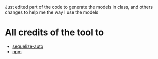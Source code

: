 Just edited part of the code to generate the models in class, and others changes to help me the way I use the models

# All credits of the tool to

* [sequelize-auto](https://github.com/sequelize/sequelize-auto)
* [npm](https://www.npmjs.com/package/sequelize-auto)
